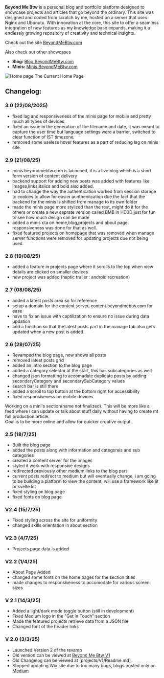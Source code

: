 **Beyond Me Btw** is a personal blog and portfolio platform designed to showcase projects and articles that go beyond the ordinary. This site was designed and coded from scratch by me, hosted on a server that uses Nginx and Ubunutu. With innovation at the core, this site to offer a seamless integration of new features as my knowledge  base expands, making it a endlessly growing repository of creativity and technical insights.

Check out the site [BeyondMeBtw.com](https://beyondmebtw.com)

Also check out other showcases

- **Blog:** [Blog.BeyondMeBtw.com](https://blog.beyondmebtw.com)
- **Minis:** [Minis.BeyondMeBtw.com](https://minis.beyondmebtw.com)


<img src="https://beyondmebtw.com/assets/images/homepage.png" alt="Home page">
The Current Home Page


## Changelog:

### 3.0 (22/08/2025)
- fixed lag and responsiveness of the minis page for mobile and pretty much all types of devices.
- fixed an issue in the generation of the filename and date, it was meant to capture the user time but language settings were a barrier, switched to clear function of IST timezone.
- removed some useless hover features as a part of reducing lag on minis site.

### 2.9 (21/08/25)
- minis.beyondmebtw.com is launched, it is a live blog which is a short form version of content delivery
- backend support for adding new posts was added with features like images,links,italics and bold also added.
- had to change the way the authentication worked from session storage to cookies to allow for easier aunthenitcation due the fact that the backend for the minis is shifted from manage to its own folder
- made the minis page more stylized than the rest, might do it for the others or create a new seprate version called BMB in HD3D just for fun to see how much design can be made
- added a minis cta on home,blog,projects and about page. responsiveness was done for that as well.
- fixed featured projects on homepage that was removed when manage server functions were removed for updating projects due not being used.

### 2.8 (19/08/25)
- added a feature in projects page where it scrolls to the top when view details are clicked on smaller devices
- new project was added (haptic trailer : android recreation)

### 2.7 (08/08/25)
- added a latest posts area so for reference
- setup a domain for the content server, content.beyondmebtw.com for ease
- have to fix an issue with captilization to ensure no issue during data updation
- add a function so that the latest posts part in the manage tab also gets updated when a new post is added.

### 2.6 (29/07/25)
- Revamped the blog page, now shows all posts
- removed latest posts grid
- added an intro section to the blog page
- added a category selector at the start, this has subcategories as well
- changed json formatting to accomadate duplicate posts by adding secondaryCategory and secondarySubCategory values
- search bar is still there
- added a scroll to top button at the bottom right for accessibility
- fixed responsiveness on mobile devices

Working on a mini's section(name not finalized). This will be more like a feed where i can update or talk about stuff daily without having to create mt full production article. \
Goal is to be more online and allow for quicker creative output.

### 2.5 (18/7/25)
- Built the blog page
- added the posts along with information and categoreis and sub categories
- created a content server for the images
- styled it work with responsive designs
- redirected previously other medium links to the blog part
- current posts redirect to medium but will eventually change, i am going to be building a platform to view the content, will use a framework like lit or svelte kit
- fixed styling on blog page
- fixed fonts on blog page

### V2.4 (15/7/25)
- Fixed styling across the site for uniformity
- changed skills orientation in about section

### V2.3 (4/7/25)
- Projects page data is added

### V2.2 (1/4/25)
- About Page Added
- changed some fonts on the home pages for the section titles
- made changes to responsiveness to accomodate for various screen sizes

### V 2.1 (14/3/25)
- Added a light/dark mode toggle button (still in development)
- Fixed Medium logo in the "Get in Touch" section
- Made the featured projects retrieve data from a JSON file
- Changed font of the header links

### V 2.0 (3/3/25)
- Launched Version 2 of the revamp
- Old version can be viewed at [Beyond Me Btw V1](https://beyondmebtw.com/projects/V1)
- Old Changelog can be viewed at [projects/V1/Readme.md]
- Stopped updating Wix site due to too many bugs, blogs posted only on [Medium](https://blog.beyondmebtw.com)